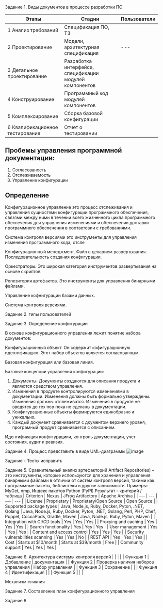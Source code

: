 Задание 1. Виды документов в процессе разработки ПО

| Этапы | Стадии | Пользователи |
| --- | --- | --- |
| 1 Анализ требований | Спецификация ПО, ТЗ | 
| 2 Проектирование | Модели, архитектурная спецификация | --- |
| 3 Детальное проектирование | Разработка интерфейса, спецификации модулей компонентов |
| 4 Конструирование | Программный код модулей компонентов |
| 5 Комплексирование | Сборка базовой конфигурации |
| 6 Квалификационное тестирование | Отчет о тестировании |

Пробемы управления программной документации:
-----------------------------------------------------------------------------
1. Согласованость
2. Отслеживаемость
3. Управление конфигурации

Определение
-----------------------------------
Конфигурационное управление это процесс отслеживания и управления сущностями конфигурации программного обеспечения, связями между ними в течении всего жизненного цикла программного обеспечения для управления изменениями и обеспечении доставки программного обеспечения в соответсвии с требованиями.

Система контроля версиями это инструменты для управления изменения программного кода, отсле

Конфигурационный менеджмент. Файл с ценарием развертывания. Последовательность создания конфигурации.

Оркестраторы. Это широкая категория инструментов развертывания на основе скриптов.

Репозитория артефактов. Это инструменты для управления бинарными файлами.

Управление кофнигурации базами данных.

Система контроля версиями.
 
Задание 2. типы пользователей

Задание 3. Определение конфигурации

В основе конфигурационного управления лежит понятие набора документов: 

Конфигурационный объект. Он содержит кофигурационную идентификацию. Этот набор объектов является согласованным.

Базовая конфигурация или базовая линия.

Базовые концепции управления конфигурации:
1. Документы. Документы создаются для описания продукта и являются средством управления.
2. Изменения в продукте контролируются изменениями в документации. Изменения должны быть формально утверждены. Изменения должны отслеживатся. Изменения в продукте не вводятся до тех пор пока   не сделаны в документации.
3. Конфигурационные объекты формируются единобразно и уникально.
4. Каждый документ сравнивается с дкументом верхнего уровня, програмный продукт сравнивается с описанием.

Идентификация конфигурациии, контроль документации, учет состояния, аудит и ревизия.

Задание 4. Процесс представить в виде UML-диаграммы
![image](https://user-images.githubusercontent.com/65451923/230900375-94036da9-cfd6-42d3-abf7-5b9d40559fe0.png)

Задание - Тесты исправить

Задание 5. Сравнительный анализ артефакторий
Artifact Repositories) – это инструменты, которые используются для хранения и управления бинарными файлами в отличии от систем контроля версий, такими как программные пакеты, библиотеки и другие зависимости. Примеры: MyGet, nmp, Индекс пакетов Python (PyPI)
Результат - критерий /таблица
| Criterion | Nexus | JFrog Artifactory | Apache Archiva |
| --- | --- | --- | --- |
| License | Proprietary | Proprietary/Open Source | Open Source |
| Supported package types | Java, Node.js, Ruby, Docker, Pyton, .NET, Golang | Java, Node.js, Ruby, Docker, Pyton, .NET, Golang, Perl, PHP, Chef, Puppet, CocoaPods, Gradle, Maven | Java, Node.js, Ruby, Pyton, Maven |
| Integration with CI/CD tools | Yes | Yes | Yes |
| Proxying and caching | Yes | Yes | Yes |
| Search functionality | Yes | Yes | Yes |
| User management | Yes | Yes | Yes |
| Content and access control | Yes | Yes | Yes |
| Security vulnerabilities scanning | Yes | Yes | No |
| REST API | Yes | Yes | Yes |
| Cost | Starts at $10/month | Starts at $39/month | Free |
| Community support | Yes | Yes | Yes |

Задание 6. Архитектура системы контроля версий
|  |  |  |
| Функция 1  | Добавление | документация |
| Функция 2 | Проверка наличия наборов управления | Набор управления | 
| Функция 3 | Сохранение |  |
| Функция 4 | Идентификация |  |
| Функция 5 |  |  |

Механизм слияния



Задание 7. Составление план конфигурационного управления



Задание 8. 
